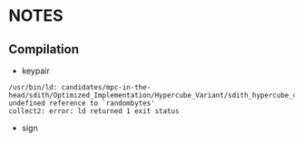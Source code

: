 # NOTES

## Compilation

- keypair

```shell
/usr/bin/ld: candidates/mpc-in-the-head/sdith/Optimized_Implementation/Hypercube_Variant/sdith_hypercube_cat1_gf256/build/libcttest.so: undefined reference to `randombytes'
collect2: error: ld returned 1 exit status
```
- sign